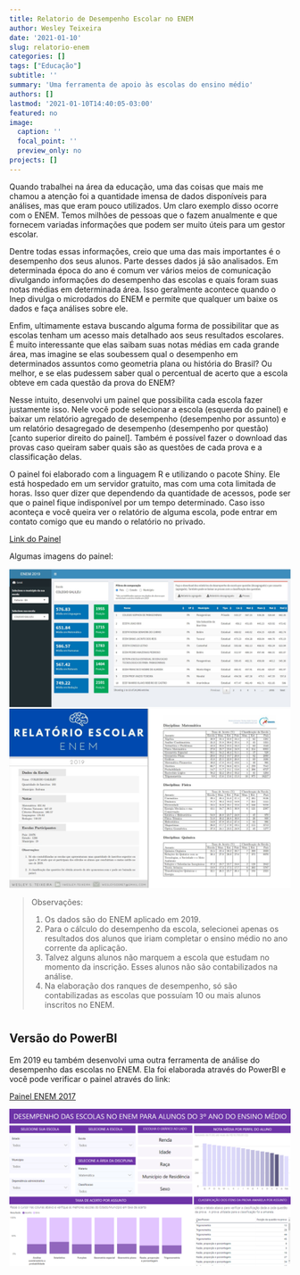 ```yaml
---
title: Relatorio de Desempenho Escolar no ENEM
author: Wesley Teixeira
date: '2021-01-10'
slug: relatorio-enem
categories: []
tags: ["Educação"]
subtitle: ''
summary: 'Uma ferramenta de apoio às escolas do ensino médio'
authors: []
lastmod: '2021-01-10T14:40:05-03:00'
featured: no
image:
  caption: ''
  focal_point: ''
  preview_only: no
projects: []
---
```


Quando trabalhei na área da educação, uma das coisas que mais me chamou a atenção foi a quantidade imensa de dados disponíveis para análises, mas que eram pouco utilizados. Um claro exemplo disso ocorre com o ENEM. Temos milhões de pessoas que o fazem anualmente e que fornecem variadas informações que podem ser muito úteis para um gestor escolar.

Dentre todas essas informações, creio que uma das mais importantes é o desempenho dos seus alunos. Parte desses dados já são analisados. Em determinada época do ano é comum ver vários meios de comunicação divulgando informações do desempenho das escolas e quais foram suas notas médias em determinada área. Isso geralmente acontece quando o Inep divulga o microdados do ENEM e permite que qualquer um baixe os dados e faça análises sobre ele.

Enfim, ultimamente estava buscando alguma forma de possibilitar que as escolas tenham um acesso mais detalhado aos seus resultados escolares. É muito interessante que elas saibam suas notas médias em cada grande área, mas imagine se elas soubessem qual o desempenho em determinados assuntos como geometria plana ou história do Brasil? Ou melhor, e se elas pudessem saber qual o percentual de acerto que a escola obteve em cada questão da prova do ENEM?

Nesse intuito, desenvolvi um painel que possibilita cada escola fazer justamente isso. Nele você pode selecionar a escola (esquerda do painel) e baixar um relatório agregado de desempenho (desempenho por assunto) e um relatório desagregado de desempenho (desempenho por questão) [canto superior direito do painel]. Também é possível fazer o download das provas caso queiram saber quais são as questões de cada prova e a classificação delas.

O painel foi elaborado com a linguagem R e utilizando o pacote Shiny. Ele está hospedado em um servidor gratuito, mas com uma cota limitada de horas. Isso quer dizer que dependendo da quantidade de acessos, pode ser que o painel fique indisponível por um tempo determinado. Caso isso aconteça e você queira ver o relatório de alguma escola, pode entrar em contato comigo que eu mando o relatório no privado.

[Link do Painel](https://bit.ly/enemescolas)

Algumas imagens do painel:

![Painel Principal](painel.jpg)
![Primeira págia do relatório](relatorio1.jpg)

>Observações:
>1. Os dados são do ENEM aplicado em 2019.
>2. Para o cálculo do desempenho da escola, selecionei apenas os resultados dos alunos que iriam completar o ensino médio no ano corrente da aplicação.
>3. Talvez alguns alunos não marquem a escola que estudam no momento da inscrição. Esses alunos não são contabilizados na análise.
>4. Na elaboração dos ranques de desempenho, só são contabilizadas as escolas que possuíam 10 ou mais alunos inscritos no ENEM.
#
#
## Versão do PowerBI

Em 2019 eu também desenvolvi uma outra ferramenta de análise do desempenho das escolas no ENEM. Ela foi elaborada através do PowerBI e você pode verificar o painel através do link:

[Painel ENEM 2017](https://app.powerbi.com/view?r=eyJrIjoiMGI2ZGQ4MDktODEyNC00MmU5LWE3ZTYtYWZmZDZhMDBjODE4IiwidCI6ImQ0M2VkZjRjLTEzYjUtNDYyNy05YTI1LWNmZjE3MjI0N2YzZCJ9)

![Painel PowerBI](powerbi.png)
